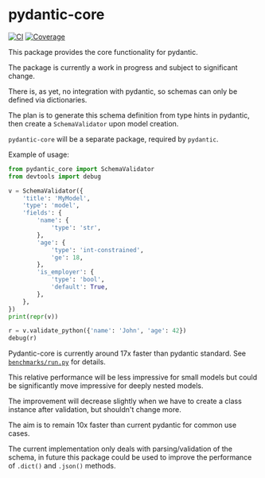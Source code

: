 # pydantic-core

[![CI](https://github.com/samuelcolvin/pydantic-core/workflows/ci/badge.svg?event=push)](https://github.com/samuelcolvin/pydantic-core/actions?query=event%3Apush+branch%3Amain+workflow%3Aci)
[![Coverage](https://codecov.io/gh/samuelcolvin/pydantic-core/branch/main/graph/badge.svg?token=L2JQIWfqyv)](https://codecov.io/gh/samuelcolvin/pydantic-core)


This package provides the core functionality for pydantic.

The package is currently a work in progress and subject to significant change.

There is, as yet, no integration with pydantic, so schemas can only be defined via dictionaries.

The plan is to generate this schema definition from type hints in pydantic, then create a `SchemaValidator`
upon model creation.

`pydantic-core` will be a separate package, required by `pydantic`.

Example of usage:

```py
from pydantic_core import SchemaValidator
from devtools import debug

v = SchemaValidator({
    'title': 'MyModel',
    'type': 'model',
    'fields': {
        'name': {
            'type': 'str',
        },
        'age': {
            'type': 'int-constrained',
            'ge': 18,
        },
        'is_employer': {
            'type': 'bool',
            'default': True,
        },
    },
})
print(repr(v))

r = v.validate_python({'name': 'John', 'age': 42})
debug(r)
```

Pydantic-core is currently around 17x faster than pydantic standard.
See [`benchmarks/run.py`](./benchmarks/run.py) for details.

This relative performance will be less impressive for small models but could be significantly move impressive
for deeply nested models.

The improvement will decrease slightly when we have to create a class instance after validation,
but shouldn't change more.

The aim is to remain 10x faster than current pydantic for common use cases.

The current implementation only deals with parsing/validation of the schema, in future this package could be
used to improve the performance of `.dict()` and `.json()` methods.
